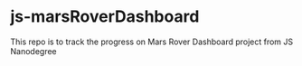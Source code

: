# js-marsRoverDashboard
This repo is to track the progress on Mars Rover Dashboard project from JS Nanodegree
